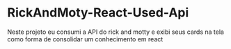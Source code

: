 # RickAndMoty-React-Used-Api
Neste projeto eu consumi a API do rick and motty e exibi seus cards na tela como forma de consolidar um conhecimento em react
